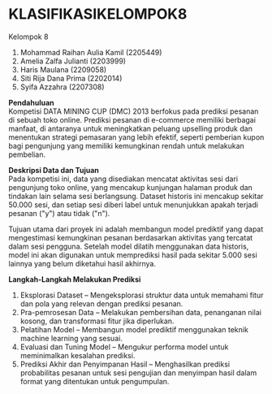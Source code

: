 # KLASIFIKASIKELOMPOK8

Kelompok 8
1. Mohammad Raihan Aulia Kamil (2205449)
2. Amelia Zalfa Julianti (2203999)
3. Haris Maulana (2209058)
4. Siti Rija Dana Prima (2202014)
5. Syifa Azzahra (2207308)

**Pendahuluan**   
Kompetisi DATA MINING CUP (DMC) 2013 berfokus pada prediksi pesanan di sebuah toko online. Prediksi pesanan di e-commerce memiliki berbagai manfaat, di antaranya untuk meningkatkan peluang upselling produk dan menentukan strategi pemasaran yang lebih efektif, seperti pemberian kupon bagi pengunjung yang memiliki kemungkinan rendah untuk melakukan pembelian.

**Deskripsi Data dan Tujuan**   
Pada kompetisi ini, data yang disediakan mencatat aktivitas sesi dari pengunjung toko online, yang mencakup kunjungan halaman produk dan tindakan lain selama sesi berlangsung. Dataset historis ini mencakup sekitar 50.000 sesi, dan setiap sesi diberi label untuk menunjukkan apakah terjadi pesanan ("y") atau tidak ("n").

Tujuan utama dari proyek ini adalah membangun model prediktif yang dapat mengestimasi kemungkinan pesanan berdasarkan aktivitas yang tercatat dalam sesi pengguna. Setelah model dilatih menggunakan data historis, model ini akan digunakan untuk memprediksi hasil pada sekitar 5.000 sesi lainnya yang belum diketahui hasil akhirnya.

**Langkah-Langkah Melakukan Prediksi**   
1. Eksplorasi Dataset – Mengeksplorasi struktur data untuk memahami fitur dan pola yang relevan dengan prediksi pesanan.
2. Pra-pemrosesan Data – Melakukan pembersihan data, penanganan nilai kosong, dan transformasi fitur jika diperlukan.
3. Pelatihan Model – Membangun model prediktif menggunakan teknik machine learning yang sesuai.
4. Evaluasi dan Tuning Model – Mengukur performa model untuk meminimalkan kesalahan prediksi.
5. Prediksi Akhir dan Penyimpanan Hasil – Menghasilkan prediksi probabilitas pesanan untuk sesi pengujian dan menyimpan hasil dalam format yang ditentukan untuk pengumpulan.
